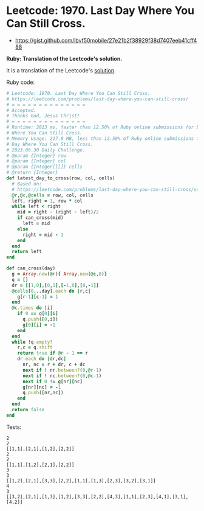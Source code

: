 # Leetcode: 1970. Last Day Where You Can Still Cross.

- https://gist.github.com/lbvf50mobile/27e21b2f38929f38d7407eeb41cff488

**Ruby: Translation of the Leetcode's solution.**

It is a translation of the Leetcode's [solution](https://leetcode.com/problems/last-day-where-you-can-still-cross/solution/).


Ruby code:
```Ruby
# Leetcode: 1970. Last Day Where You Can Still Cross.
# https://leetcode.com/problems/last-day-where-you-can-still-cross/
# = = = = = = = = = = = = = =
# Accepted.
# Thanks God, Jesus Christ!
# = = = = = = = = = = = = = =
# Runtime: 2813 ms, faster than 12.50% of Ruby online submissions for Last Day
# Where You Can Still Cross.
# Memory Usage: 217.8 MB, less than 12.50% of Ruby online submissions for Last
# Day Where You Can Still Cross.
# 2023.06.30 Daily Challenge.
# @param {Integer} row
# @param {Integer} col
# @param {Integer[][]} cells
# @return {Integer}
def latest_day_to_cross(row, col, cells)
  # Based on:
  # https://leetcode.com/problems/last-day-where-you-can-still-cross/solution/
  @r,@c,@cells = row, col, cells
  left, right = 1, row * col
  while left < right
    mid = right - (right - left)/2
    if can_cross(mid)
      left = mid
    else
      right = mid - 1
    end
  end
  return left
end

def can_cross(day)
  g = Array.new(@r){ Array.new(@c,0)}
  q = []
  dr = [[1,0],[0,1],[-1,0],[0,-1]]
  @cells[0...day].each do |r,c|
    g[r-1][c-1] = 1
  end
  @c.times do |i|
    if 0 == g[0][i]
      q.push([0,i])
      g[0][i] = -1
    end
  end
  while !q.empty?
    r,c = q.shift
    return true if @r - 1 == r
    dr.each do |dr,dc|
      nr, nc = r + dr, c + dc
      next if ! nr.between?(0,@r-1)
      next if ! nc.between?(0,@c-1)
      next if 0 != g[nr][nc]
      g[nr][nc] = -1
      q.push([nr,nc])
    end
  end
  return false
end
```

Tests:
```
2
2
[[1,1],[2,1],[1,2],[2,2]]
2
2
[[1,1],[1,2],[2,1],[2,2]]
3
3
[[1,2],[2,1],[3,3],[2,2],[1,1],[1,3],[2,3],[3,2],[3,1]]
4
3
[[3,2],[2,1],[1,3],[1,2],[3,3],[2,2],[4,3],[1,1],[2,3],[4,1],[3,1],[4,2]]
```
